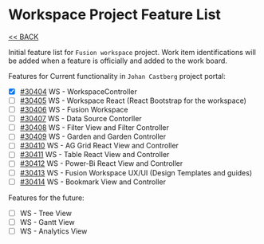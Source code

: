 # Workspace Project Feature List

[<< BACK](/README.md)

Initial feature list for `Fusion workspace` project. Work item identifications will be added when a feature is officially and added to the work board.

Features for Current functionality in `Johan Castberg` project portal:

- [x] [#30404](https://statoil-proview.visualstudio.com/Fusion/_backlogs/backlog/Johan%20Castberg%20inn%20i%20Fusion/Epics/?workitem=30404) WS - WorkspaceController
- [ ] [#30405](https://statoil-proview.visualstudio.com/Fusion/_backlogs/backlog/Johan%20Castberg%20inn%20i%20Fusion/Epics/?workitem=30405) WS - Workspace React (React Bootstrap for the workspace)
- [ ] [#30406](https://statoil-proview.visualstudio.com/Fusion/_backlogs/backlog/Johan%20Castberg%20inn%20i%20Fusion/Epics/?workitem=30406) WS - Fusion Workspace
- [ ] [#30407](https://statoil-proview.visualstudio.com/Fusion/_backlogs/backlog/Johan%20Castberg%20inn%20i%20Fusion/Epics/?workitem=30407) WS - Data Source Contorller
- [ ] [#30408](https://statoil-proview.visualstudio.com/Fusion/_backlogs/backlog/Johan%20Castberg%20inn%20i%20Fusion/Epics/?workitem=30408) WS - Filter View and Filter Controller
- [ ] [#30409](https://statoil-proview.visualstudio.com/Fusion/_backlogs/backlog/Johan%20Castberg%20inn%20i%20Fusion/Epics/?workitem=30409) WS - Garden and Garden Controller
- [ ] [#30410](https://statoil-proview.visualstudio.com/Fusion/_backlogs/backlog/Johan%20Castberg%20inn%20i%20Fusion/Epics/?workitem=30410) WS - AG Grid React View and Controller
- [ ] [#30411](https://statoil-proview.visualstudio.com/Fusion/_backlogs/backlog/Johan%20Castberg%20inn%20i%20Fusion/Epics/?workitem=30411) WS - Table React View and Controller
- [ ] [#30412](https://statoil-proview.visualstudio.com/Fusion/_backlogs/backlog/Johan%20Castberg%20inn%20i%20Fusion/Epics/?workitem=30412) WS - Power-Bi React View and Controller
- [ ] [#30413](https://statoil-proview.visualstudio.com/Fusion/_backlogs/backlog/Johan%20Castberg%20inn%20i%20Fusion/Epics/?workitem=30413) WS - Fusion Workspace UX/UI (Design Templates and guides) 
- [ ] [#30414](https://statoil-proview.visualstudio.com/Fusion/_backlogs/backlog/Johan%20Castberg%20inn%20i%20Fusion/Epics/?workitem=30414) WS - Bookmark View and Controller

Features for the future:

- [ ] WS - Tree View
- [ ] WS - Gantt View
- [ ] WS - Analytics View

